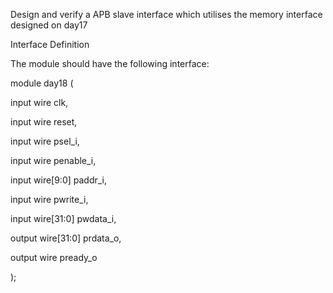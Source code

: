 Design and verify a APB slave interface which utilises the memory interface designed on day17

Interface Definition

The module should have the following interface:

module day18 (

  input         wire        clk,

  input         wire        reset,

  input         wire        psel_i,

  input         wire        penable_i,

  input         wire[9:0]   paddr_i,

  input         wire        pwrite_i,

  input         wire[31:0]  pwdata_i,

  output        wire[31:0]  prdata_o,

  output        wire        pready_o

);